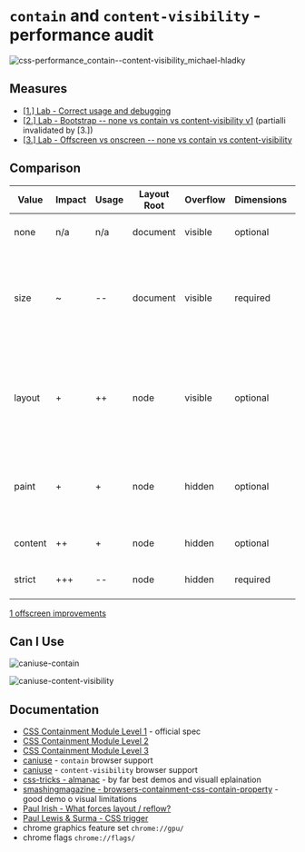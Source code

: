 # `contain` and `content-visibility` - performance audit

![css-performance_contain--content-visibility_michael-hladky](https://user-images.githubusercontent.com/95690470/159100625-1e330d1b-0ce5-4bd2-a280-bb145ee2c8c7.png)


## Measures

- [[1.] Lab - Correct usage and debugging](https://github.com/push-based/css-contain-research/blob/master/usage-and-debugging)
- [[2.] Lab - Bootstrap -- none vs contain vs content-visibility v1](https://github.com/push-based/css-contain-research/tree/master/bootstrap-v1) (partialli invalidated by [3.])
- [[3.] Lab - Offscreen vs onscreen -- none vs contain vs content-visibility](https://github.com/push-based/css-contain-research/tree/master/offscreen)

## Comparison

| Value   | Impact | Usage  | Layout Root | Overflow | Dimensions  | Description                                                       |
| ------- | ------ | ------ | ----------- | -------- | ----------- | ------------------------------------------------------------------------------- | 
| none    | n/a    | n/a    | document    | visible  | optional    | Default value with no effect                                                    |
| size    | ~      | --     | document    | visible  | required    | Geometry calcualtions are done without children. Without h/w the box collapses. |
| layout  | +      | ++     | node        | visible  | optional    | Protect area against layout and vice versa, offscreen paint protection [1]      |
| paint   | +      | +      | node        | hidden   | optional    | Same as layout, offscreen paint protection [1]                                  |
|         |        |        |             |          |             |                                                                                 |
| content | ++     | +      | node        | hidden   | optional    | Shorthand for `layout` `paint`                                                  |
| strict  | +++    | --     | node        | hidden   | required    | Shorthand for `layout` `paint` `size`                                           |

[1 offscreen improvements](https://developer.mozilla.org/en-US/docs/Web/CSS/CSS_Containment#paint_containment)

## Can I Use

![caniuse-contain](https://user-images.githubusercontent.com/95690470/159102200-d3232902-b71f-413d-a473-36994e26f4e9.PNG)

![caniuse-content-visibility](https://user-images.githubusercontent.com/95690470/159102242-d328c5c5-d0ba-44ad-a969-02d58a938a5e.PNG)

## Documentation

- [CSS Containment Module Level 1](https://www.w3.org/TR/css-contain-1/) - official spec  
- [CSS Containment Module Level 2](https://www.w3.org/TR/css-contain-2/)
- [CSS Containment Module Level 3](https://www.w3.org/TR/css-contain-3/)
- [caniuse](https://caniuse.com/mdn-css_properties_contain) - `contain` browser support   
- [caniuse](https://caniuse.com/css-content-visibility) - `content-visibility` browser support  
- [css-tricks - almanac](https://css-tricks.com/almanac/properties/c/contain/) - by far best demos and visuall eplaination
- [smashingmagazine - browsers-containment-css-contain-property](https://www.smashingmagazine.com/2019/12/browsers-containment-css-contain-property/) - good demo o visual limitations
- [Paul Irish - What forces layout / reflow?](https://gist.github.com/paulirish/5d52fb081b3570c81e3a)
- [Paul Lewis & Surma - CSS trigger](https://csstriggers.com/)
- chrome graphics feature set `chrome://gpu/`
- chrome flags `chrome://flags/`
